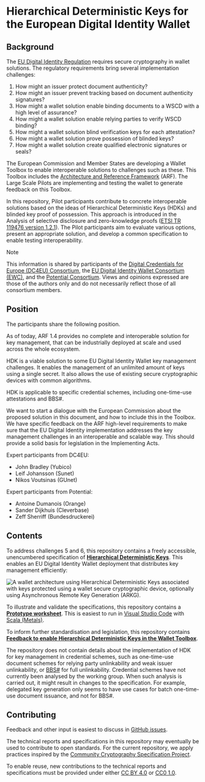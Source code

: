 # Hierarchical Deterministic Keys for the European Digital Identity Wallet

## Background

The [EU Digital Identity Regulation](https://eur-lex.europa.eu/eli/reg/2024/1183/oj) requires secure cryptography in wallet solutions. The regulatory requirements bring several implementation challenges:

1. How might an issuer protect document authenticity?
2. How might an issuer prevent tracking based on document authenticity signatures?
3. How might a wallet solution enable binding documents to a WSCD with a high level of assurance?
4. How might a wallet solution enable relying parties to verify WSCD binding?
5. How might a wallet solution blind verification keys for each attestation?
6. How might a wallet solution prove possession of blinded keys?
7. How might a wallet solution create qualified electronic signatures or seals?

The European Commission and Member States are developing a Wallet Toolbox to enable interoperable solutions to challenges such as these. This Toolbox includes the [Architecture and Reference Framework](https://eu-digital-identity-wallet.github.io/eudi-doc-architecture-and-reference-framework/latest/arf/) (ARF). The Large Scale Pilots are implementing and testing the wallet to generate feedback on this Toolbox.

In this repository, Pilot participants contribute to concrete interoperable solutions based on the ideas of Hierarchical Deterministic Keys (HDKs) and blinded key proof of possession. This approach is introduced in the Analysis of selective disclosure and zero-knowledge proofs ([ETSI TR 119476 version 1.2.1](https://www.etsi.org/deliver/etsi_tr/119400_119499/119476/01.02.01_60/tr_119476v010201p.pdf)). The Pilot participants aim to evaluate various options, present an appropriate solution, and develop a common specification to enable testing interoperability.

> [!NOTE]
> This information is shared by participants of the [Digital Credentials for Europe (DC4EU) Consortium](https://www.dc4eu.eu), the [EU Digital Identity Wallet Consortium (EWC)](https://eudiwalletconsortium.org), and the [Potential Consortium](https://www.digital-identity-wallet.eu). Views and opinions expressed are those of the authors only and do not necessarily reflect those of all consortium members.

## Position

The participants share the following position.

As of today, ARF 1.4 provides no complete and interoperable solution for key management, that can be industrially deployed at scale and used across the whole ecosystem.

HDK is a viable solution to some EU Digital Identity Wallet key management challenges. It enables the management of an unlimited amount of keys using a single secret. It also allows the use of existing secure cryptographic devices with common algorithms.

HDK is applicable to specific credential schemes, including one-time-use attestations and BBS#.

We want to start a dialogue with the European Commission about the proposed solution in this document, and how to include this in the Toolbox. We have specific feedback on the ARF high-level requirements to make sure that the EU Digital Identity implementation addresses the key management challenges in an interoperable and scalable way. This should provide a solid basis for legislation in the Implementing Acts.

Expert participants from DC4EU:

- John Bradley (Yubico)
- Leif Johansson (Sunet)
- Nikos Voutsinas (GUnet)

Expert participants from Potential:

- Antoine Dumanois (Orange)
- Sander Dijkhuis (Cleverbase)
- Zeff Sherriff (Bundesdruckerei)

## Contents

To address challenges 5 and 6, this repository contains a freely accessible, unencumbered specification of **[Hierarchical Deterministic Keys](draft-dijkhuis-cfrg-hierarchical-deterministic-keys.md)**. This enables an EU Digital Identity Wallet deployment that distributes key management efficiently:

![A wallet architecture using Hierarchical Deterministic Keys associated with keys protected using a wallet secure cryptographic device, optionally using Asynchronous Remote Key Generation (ARKG).](media/deployment.svg)

To illustrate and validate the specifications, this repository contains a **[Prototype worksheet](prototype.worksheet.sc)**. This is easiest to run in [Visual Studio Code](https://code.visualstudio.com) with [Scala (Metals)](https://marketplace.visualstudio.com/items?itemName=scalameta.metals).

To inform further standardisation and legislation, this repository contains **[Feedback to enable Hierarchical Deterministic Keys in the Wallet Toolbox](feedback.md)**.

The repository does not contain details about the implementation of HDK for key management in credential schemes, such as one-time-use document schemes for relying party unlinkability and weak issuer unlinkability, or [BBS#](https://github.com/user-attachments/files/15905230/BBS_Sharp_Short_TR.pdf) for full unlinkability. Credential schemes have not currently been analysed by the working group. When such analysis is carried out, it might result in changes to the specification. For example, delegated key generation only seems to have use cases for batch one-time-use document issuance, and not for BBS#.

## Contributing

Feedback and other input is easiest to discuss in [GitHub issues](https://github.com/sander/hierarchical-deterministic-keys/issues).

The technical reports and specifications in this repository may eventually be used to contribute to open standards. For the current repository, we apply practices inspired by the [Community Cryptography Specification Project](https://github.com/C2SP/C2SP).

To enable reuse, new contributions to the technical reports and specifications must be provided under either [CC BY 4.0](https://creativecommons.org/licenses/by/4.0/) or [CC0 1.0](https://creativecommons.org/publicdomain/zero/1.0/).
